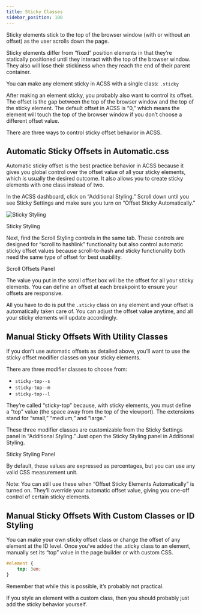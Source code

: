 ```yaml
---
title: Sticky Classes
sidebar_position: 100
---
```


Sticky elements stick to the top of the browser window (with or without an offset) as the user scrolls down the page.

Sticky elements differ from “fixed” position elements in that they’re statically positioned until they interact with the top of the browser window. They also will lose their stickiness when they reach the end of their parent container.

You can make any element sticky in ACSS with a single class: `.sticky`

After making an element sticky, you probably also want to control its offset. The offset is the gap between the top of the browser window and the top of the sticky element. The default offset in ACSS is “0,” which means the element will touch the top of the browser window if you don’t choose a different offset value.

There are three ways to control sticky offset behavior in ACSS.

## Automatic Sticky Offsets in Automatic.css

Automatic sticky offset is the best practice behavior in ACSS because it gives you global control over the offset value of all your sticky elements, which is usually the desired outcome. It also allows you to create sticky elements with one class instead of two.

In the ACSS dashboard, click on “Additional Styling.” Scroll down until you see Sticky Settings and make sure you turn on “Offset Sticky Automatically.”

![Sticky Styling](https://automaticcss.com/wp-content/uploads/CleanShot-2024-10-26-at-18.25.33@2x-1024x897.jpg)

Sticky Styling

Next, find the Scroll Styling controls in the same tab. These controls are designed for “scroll to hashlink” functionality but also control automatic sticky offset values because scroll-to-hash and sticky functionality both need the same type of offset for best usability.

Scroll Offsets Panel

The value you put in the scroll offset box will be the offset for all your sticky elements. You can define an offset at each breakpoint to ensure your offsets are responsive.

All you have to do is put the `.sticky` class on any element and your offset is automatically taken care of. You can adjust the offset value anytime, and all your sticky elements will update accordingly.

## Manual Sticky Offsets With Utility Classes

If you don’t use automatic offsets as detailed above, you’ll want to use the sticky offset modifier classes on your sticky elements.

There are three modifier classes to choose from:

- `sticky-top--s`
- `sticky-top--m`
- `sticky-top--l`

They’re called “sticky-top” because, with sticky elements, you must define a “top” value (the space away from the top of the viewport). The extensions stand for “small,” “medium,” and “large.”

These three modifier classes are customizable from the Sticky Settings panel in “Additional Styling.” Just open the Sticky Styling panel in Additional Styling.

Sticky Styling Panel

By default, these values are expressed as percentages, but you can use any valid CSS measurement unit.

Note: You can still use these when “Offset Sticky Elements Automatically” is turned on. They’ll override your automatic offset value, giving you one-off control of certain sticky elements.

## Manual Sticky Offsets With Custom Classes or ID Styling

You can make your own sticky offset class or change the offset of any element at the ID level. Once you’ve added the .sticky class to an element, manually set its “top” value in the page builder or with custom CSS.

```CSS
#element {
    top: 3em;
}
```

Remember that while this is possible, it’s probably not practical.

If you style an element with a custom class, then you should probably just add the sticky behavior yourself.
